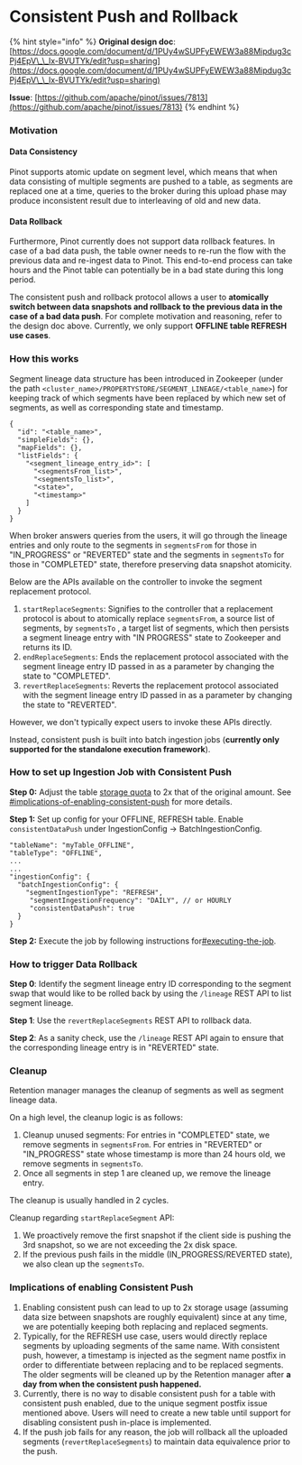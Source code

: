 # Consistent Push and Rollback

{% hint style="info" %}
**Original design doc**: [https://docs.google.com/document/d/1PUy4wSUPFyEWEW3a88Mipdug3cPj4EpV\_\_lx-BVUTYk/edit?usp=sharing](https://docs.google.com/document/d/1PUy4wSUPFyEWEW3a88Mipdug3cPj4EpV\_\_lx-BVUTYk/edit?usp=sharing)

**Issue**: [https://github.com/apache/pinot/issues/7813](https://github.com/apache/pinot/issues/7813)
{% endhint %}

### Motivation

#### Data Consistency

Pinot supports atomic update on segment level, which means that when data consisting of multiple segments are pushed to a table, as segments are replaced one at a time, queries to the broker during this upload phase may produce inconsistent result due to interleaving of old and new data.

#### Data Rollback

Furthermore, Pinot currently does not support data rollback features. In case of a bad data push, the table owner needs to re-run the flow with the previous data and re-ingest data to Pinot. This end-to-end process can take hours and the Pinot table can potentially be in a bad state during this long period.

The consistent push and rollback protocol allows a user to **atomically switch between data snapshots and rollback to the previous data in the case of a bad data push**. For complete motivation and reasoning, refer to the design doc above. Currently, we only support **OFFLINE table REFRESH use cases**.

### How this works

Segment lineage data structure has been introduced in Zookeeper (under the path `<cluster_name>/PROPERTYSTORE/SEGMENT_LINEAGE/<table_name>`) for keeping track of which segments have been replaced by which new set of segments, as well as corresponding state and timestamp.

```
{
  "id": "<table_name>",
  "simpleFields": {},
  "mapFields": {},
  "listFields": {
    "<segment_lineage_entry_id>": [
      "<segmentsFrom_list>",
      "<segmentsTo_list>",
      "<state>",
      "<timestamp>"
    ]
  }
}
```

When broker answers queries from the users, it will go through the lineage entries and only route to the segments in `segmentsFrom` for those in "IN\_PROGRESS" or "REVERTED" state and the segments in `segmentsTo` for those in "COMPLETED" state, therefore preserving data snapshot atomicity.

Below are the APIs available on the controller to invoke the segment replacement protocol.

1. `startReplaceSegments`: Signifies to the controller that a replacement protocol is about to atomically replace `segmentsFrom`, a source list of segments, by `segmentsTo` , a target list of segments, which then persists a segment lineage entry with "IN PROGRESS" state to Zookeeper and returns its ID.
2. `endReplaceSegments`: Ends the replacement protocol associated with the segment lineage entry ID passed in as a parameter by changing the state to "COMPLETED".
3. `revertReplaceSegments`: Reverts the replacement protocol associated with the segment lineage entry ID passed in as a parameter by changing the state to "REVERTED".

However, we don't typically expect users to invoke these APIs directly.

Instead, consistent push is built into batch ingestion jobs (**currently only supported for the standalone execution framework**).

### How to set up Ingestion Job with Consistent Push

**Step 0:** Adjust the table [storage quota](https://docs.pinot.apache.org/configuration-reference/table#quota) to 2x that of the original amount. See [#implications-of-enabling-consistent-push](consistent-push-and-rollback.md#implications-of-enabling-consistent-push "mention") for more details.

**Step 1:** Set up config for your OFFLINE, REFRESH table. Enable `consistentDataPush` under IngestionConfig -> BatchIngestionConfig.

```
"tableName": "myTable_OFFLINE",
"tableType": "OFFLINE",
...
...
"ingestionConfig": {
  "batchIngestionConfig": {
    "segmentIngestionType": "REFRESH",
     "segmentIngestionFrequency": "DAILY", // or HOURLY
     "consistentDataPush": true
  }
}
```

**Step 2:** Execute the job by following instructions for[#executing-the-job](../../for-users/tutorials/batch-data-ingestion-in-practice.md#executing-the-job "mention").

### How to trigger Data Rollback

**Step 0**: Identify the segment lineage entry ID corresponding to the segment swap that would like to be rolled back by using the `/lineage` REST API to list segment lineage.

**Step 1**: Use the `revertReplaceSegments` REST API to rollback data.

**Step 2**: As a sanity check, use the `/lineage` REST API again to ensure that the corresponding lineage entry is in "REVERTED" state.

### Cleanup

Retention manager manages the cleanup of segments as well as segment lineage data.

On a high level, the cleanup logic is as follows:

1. Cleanup unused segments: For entries in "COMPLETED" state, we remove segments in `segmentsFrom`. For entries in "REVERTED" or "IN\_PROGRESS" state whose timestamp is more than 24 hours old, we remove segments in `segmentsTo`.
2. Once all segments in step 1 are cleaned up, we remove the lineage entry.

The cleanup is usually handled in 2 cycles.

Cleanup regarding `startReplaceSegment` API:

1. We proactively remove the first snapshot if the client side is pushing the 3rd snapshot, so we are not exceeding the 2x disk space.
2. If the previous push fails in the middle (IN\_PROGRESS/REVERTED state), we also clean up the `segmentsTo`.

### Implications of enabling Consistent Push

1. Enabling consistent push can lead to up to 2x storage usage (assuming data size between snapshots are roughly equivalent) since at any time, we are potentially keeping both replacing and replaced segments.
2. Typically, for the REFRESH use case, users would directly replace segments by uploading segments of the same name. With consistent push, however, a timestamp is injected as the segment name postfix in order to differentiate between replacing and to be replaced segments. The older segments will be cleaned up by the Retention manager after **a day from when the consistent push happened.**
3. Currently, there is no way to disable consistent push for a table with consistent push enabled, due to the unique segment postfix issue mentioned above. Users will need to create a new table until support for disabling consistent push in-place is implemented.
4. If the push job fails for any reason, the job will rollback all the uploaded segments (`revertReplaceSegments`) to maintain data equivalence prior to the push.
